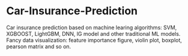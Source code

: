 # Car-Insurance-Prediction

Car insurance prediction based on machine learing algorithms: SVM, XGBOOST, LightGBM, DNN, lG model and other traditional ML models.
Fancy data visualization: feature importance figure, violin plot, boxplot, pearson matrix and so on.


